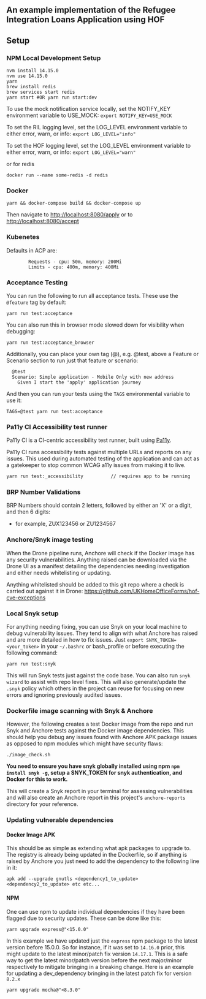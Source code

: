 ## An example implementation of the Refugee Integration Loans Application using HOF

## Setup

### NPM Local Development Setup
```
nvm install 14.15.0
nvm use 14.15.0
yarn
brew install redis
brew services start redis
yarn start #OR yarn run start:dev
```
To use the mock notification service locally, set the NOTIFY_KEY environment variable to USE_MOCK:
```export NOTIFY_KEY=USE_MOCK```

To set the RIL logging level, set the LOG_LEVEL environment variable to either error, warn, or info:
```export LOG_LEVEL="info"```

To set the HOF logging level, set the LOG_LEVEL environment variable to either error, warn, or info:
```export LOG_LEVEL="warn"```

or for redis
```
docker run --name some-redis -d redis
```

### Docker
```
yarn && docker-compose build && docker-compose up
```

Then navigate to <http://localhost:8080/apply>
or to <http://localhost:8080/accept>

### Kubenetes
Defaults in ACP are:

            Requests - cpu: 50m, memory: 200Mi
            Limits - cpu: 400m, memory: 400Mi

### Acceptance Testing
You can run the following to run all acceptance tests. These use the `@feature` tag by default:
```
yarn run test:acceptance
```
You can also run this in browser mode slowed down for visibility when debugging:
```
yarn run test:acceptance_browser
```
Additionally, you can place your own tag (@<name>), e.g. @test, above a Feature or Scenario section to run just that feature or scenario:
```
  @test
  Scenario: Simple application - Mobile Only with new address
    Given I start the 'apply' application journey
```
And then you can run your tests using the `TAGS` environmental variable to use it:
```
TAGS=@test yarn run test:acceptance
```

### Pa11y CI Accessibility test runner

Pa11y CI is a CI-centric accessibility test runner, built using [Pa11y](https://github.com/pa11y/pa11y).

Pa11y CI runs accessibility tests against multiple URLs and reports on any issues. This used during automated testing of the application and can act as a gatekeeper to stop common WCAG a11y issues from making it to live.

```bash
yarn run test:_accessibility          // requires app to be running
```
### BRP Number Validations
BRP Numbers should contain 2 letters, followed by either an 'X' or a digit, and then 6 digits:

- for example, ZUX123456 or ZU1234567


### Anchore/Snyk image testing

When the Drone pipeline runs, Anchore will check if the Docker image has any security vulnerabilities. Anything raised can be downloaded via the Drone UI as a manifest detailing the dependencies needing investigation and either needs whitelisting or updating.   

Anything whitelisted should be added to this git repo where a check is carried out against it in Drone:
https://github.com/UKHomeOfficeForms/hof-cve-exceptions

### Local Snyk setup
For anything needing fixing, you can use Snyk on your local machine to debug vulnerability issues. They tend to align with what Anchore has raised and are more detailed in how to fix issues.
Just `export SNYK_TOKEN=<your_token>` in your `~/.bashrc` or bash_profile or before executing the following command:
```
yarn run test:snyk
```
This will run Snyk tests just against the code base. You can also run `snyk wizard` to assist with repo level fixes. This will also generate/update the `.snyk` policy which others in the project can reuse for focusing on new errors and ignoring previously audited issues.

### Dockerfile image scanning with Snyk & Anchore
However, the following creates a test Docker image from the repo and run Snyk and Anchore tests against the Docker image dependencies. This should help you debug any issues found with Anchore APK package issues as opposed to npm modules which might have security flaws:
```
./image_check.sh
```
<strong>You need to ensure you have snyk globally installed using npm `npm install snyk -g`, setup a SNYK_TOKEN for snyk authentication, and Docker for this to work.</strong>

This will create a Snyk report in your terminal for assessing vulnerabilities and will also create an Anchore report in this project's `anchore-reports` directory for your reference.

### Updating vulnerable dependencies
#### Docker Image APK
This should be as simple as extending what apk packages to upgrade to. The registry is already being updated in the Dockerfile, so if anything is raised by Anchore you just need to add the dependency to the following line in it:
```
apk add --upgrade gnutls <dependency1_to_update> <dependency2_to_update> etc etc...
```

#### NPM
One can use npm to update individual dependencies if they have been flagged due to security updates. These can be done like this:
```
yarn upgrade express@"<15.0.0"
```
In this example we have updated just the `express` npm package to the latest version before 15.0.0. So for instance, if it was set to `14.16.0` prior, this might update to the latest minor/patch fix version `14.17.1`. This is a safe way to get the latest minor/patch version before the next major/minor respectively to mitigate bringing in a breaking change.
Here is an example for updating a dev_dependency bringing in the latest patch fix for version `8.2.x`
```
yarn upgrade mocha@"<8.3.0"
```
